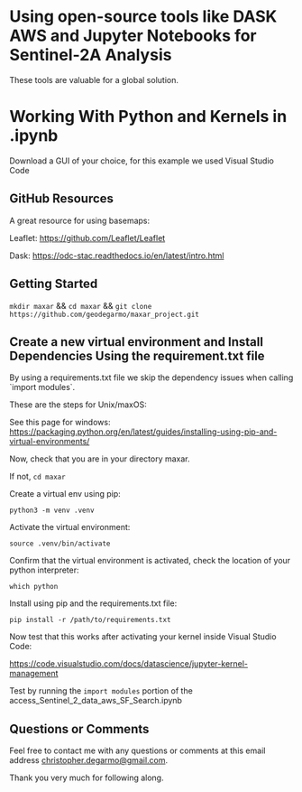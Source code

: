 # Using open-source tools like DASK AWS and Jupyter Notebooks for Sentinel-2A Analysis
<!DOCTYPE html>
<html>
<body>

<p>These tools are valuable for a global solution.</p>


<h1>Working With  Python and Kernels in .ipynb</h1>

<p>Download a GUI of your choice, for this example we used Visual Studio Code</p>

<h2>GitHub Resources</h2>

<p>A great resource for using basemaps:</p> 

Leaflet: https://github.com/Leaflet/Leaflet

Dask: https://odc-stac.readthedocs.io/en/latest/intro.html

<h2>Getting Started</h2>

`mkdir maxar` && `cd maxar` &&  `git clone https://github.com/geodegarmo/maxar_project.git` 


<h2>Create a new virtual environment and Install Dependencies Using the requirement.txt file</h2>

<p>By using a requirements.txt file we skip the dependency issues when calling  `import modules`.</p>

These are the steps for Unix/maxOS:

See this page for windows: https://packaging.python.org/en/latest/guides/installing-using-pip-and-virtual-environments/

Now, check that you are in your directory maxar.  

If not, `cd maxar`

Create a virtual env using pip:

`python3 -m venv .venv`

Activate the virtual environment:

`source .venv/bin/activate`

Confirm that the virtual environment is activated, check the location of your python interpreter:

`which python`

Install using pip and the requirements.txt file:

`pip install -r /path/to/requirements.txt`

Now test that this works after activating your kernel inside Visual Studio Code:

https://code.visualstudio.com/docs/datascience/jupyter-kernel-management

Test by running the `import modules` portion of the  access_Sentinel_2_data_aws_SF_Search.ipynb

<h2>Questions or Comments</h2>

Feel free to contact me with any questions or comments at this email address christopher.degarmo@gmail.com.  

Thank you very much for following along.







